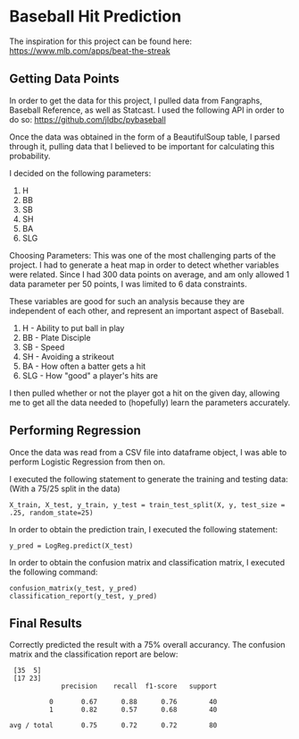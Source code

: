 # Baseball Hit Prediction

The inspiration for this project can be found here: https://www.mlb.com/apps/beat-the-streak

## Getting Data Points
In order to get the data for this project, I pulled data from Fangraphs, Baseball Reference, as well as Statcast. I used the following API in order to do so:  https://github.com/jldbc/pybaseball

Once the data was obtained in the form of a BeautifulSoup table, I parsed through it, pulling data that I believed to be important for calculating this probability.

I decided on the following parameters:
1. H
2. BB
3. SB
4. SH
5. BA
6. SLG

Choosing Parameters:
This was one of the most challenging parts of the project. I had to generate a heat map in order to detect whether variables were related. Since I had 300 data points on average, and am only allowed 1 data parameter per 50 points, I was limited to 6 data constraints.

These variables are good for such an analysis because they are independent of each other, and represent an important aspect of Baseball.

1. H - Ability to put ball in play
2. BB - Plate Disciple
3. SB - Speed
4. SH - Avoiding a strikeout
5. BA - How often a batter gets a hit
6. SLG - How "good" a player's hits are

I then pulled whether or not the player got a hit on the given day, allowing me to get all the data needed to (hopefully) learn the parameters accurately.

## Performing Regression
Once the data was read from a CSV file into dataframe object, I was able to perform Logistic Regression from then on.

I executed the following statement to generate the training and testing data: (With a 75/25 split in the data)
```
X_train, X_test, y_train, y_test = train_test_split(X, y, test_size = .25, random_state=25)
```

In order to obtain the prediction train, I executed the following statement:
```
y_pred = LogReg.predict(X_test)
```

In order to obtain the confusion matrix and classification matrix, I executed the following command:
```
confusion_matrix(y_test, y_pred)
classification_report(y_test, y_pred)
```

## Final Results
Correctly predicted the result with a 75% overall accurancy. The confusion matrix and the classification report are below:
```
 [35  5]
 [17 23]
             precision    recall  f1-score   support

          0       0.67      0.88      0.76        40
          1       0.82      0.57      0.68        40

avg / total       0.75      0.72      0.72        80
```
